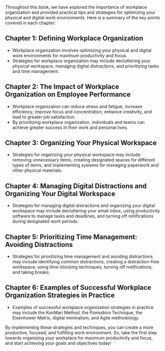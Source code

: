
Throughout this book, we have explored the importance of workplace organization and provided practical tips and strategies for optimizing your physical and digital work environments. Here is a summary of the key points covered in each chapter:

Chapter 1: Defining Workplace Organization
------------------------------------------

* Workplace organization involves optimizing your physical and digital work environments for maximum productivity and focus.
* Strategies for workplace organization may include decluttering your physical workspace, managing digital distractions, and prioritizing tasks and time management.

Chapter 2: The Impact of Workplace Organization on Employee Performance
-----------------------------------------------------------------------

* Workplace organization can reduce stress and fatigue, increase efficiency, improve focus and concentration, enhance creativity, and lead to greater job satisfaction.
* By prioritizing workplace organization, individuals and teams can achieve greater success in their work and personal lives.

Chapter 3: Organizing Your Physical Workspace
---------------------------------------------

* Strategies for organizing your physical workspace may include removing unnecessary items, creating designated spaces for different types of items, and implementing systems for managing paperwork and other physical materials.

Chapter 4: Managing Digital Distractions and Organizing Your Digital Workspace
------------------------------------------------------------------------------

* Strategies for managing digital distractions and organizing your digital workspace may include decluttering your email inbox, using productivity software to manage tasks and deadlines, and turning off notifications during designated work periods.

Chapter 5: Prioritizing Time Management: Avoiding Distractions
--------------------------------------------------------------

* Strategies for prioritizing time management and avoiding distractions may include identifying common distractions, creating a distraction-free workspace, using time-blocking techniques, turning off notifications, and taking breaks.

Chapter 6: Examples of Successful Workplace Organization Strategies in Practice
-------------------------------------------------------------------------------

* Examples of successful workplace organization strategies in practice may include the KonMari Method, the Pomodoro Technique, the Eisenhower Matrix, digital minimalism, and Agile methodology.

By implementing these strategies and techniques, you can create a more productive, focused, and fulfilling work environment. So, take the first step towards organizing your workplace for maximum productivity and focus, and start achieving your goals and objectives today!
